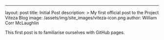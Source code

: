 ---
layout: post
title: Initial Post
description: >
	My first official post to the Project Viteza Blog
image:  /assets/img/site_images/viteza-icon.png
author: William Corr McLaughlin

This first post is to familiarise ourselves with GitHub pages.
